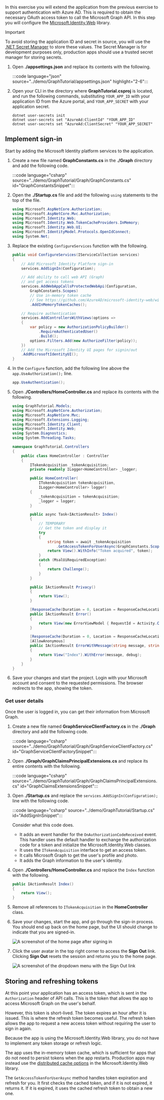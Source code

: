 <!-- markdownlint-disable MD002 MD041 -->

In this exercise you will extend the application from the previous exercise to support authentication with Azure AD. This is required to obtain the necessary OAuth access token to call the Microsoft Graph API. In this step you will configure the [Microsoft.Identity.Web](https://www.nuget.org/packages/Microsoft.Identity.Web/) library.

> [!IMPORTANT]
> To avoid storing the application ID and secret in source, you will use the [.NET Secret Manager](/aspnet/core/security/app-secrets) to store these values. The Secret Manager is for development purposes only, production apps should use a trusted secret manager for storing secrets.

1. Open **./appsettings.json** and replace its contents with the following.

    :::code language="json" source="../demo/GraphTutorial/appsettings.json" highlight="2-6":::

1. Open your CLI in the directory where **GraphTutorial.csproj** is located, and run the following commands, substituting `YOUR_APP_ID` with your application ID from the Azure portal, and `YOUR_APP_SECRET` with your application secret.

    ```Shell
    dotnet user-secrets init
    dotnet user-secrets set "AzureAd:ClientId" "YOUR_APP_ID"
    dotnet user-secrets set "AzureAd:ClientSecret" "YOUR_APP_SECRET"
    ```

## Implement sign-in

Start by adding the Microsoft Identity platform services to the application.

1. Create a new file named **GraphConstants.cs** in the **./Graph** directory and add the following code.

    :::code language="csharp" source="../demo/GraphTutorial/Graph/GraphConstants.cs" id="GraphConstantsSnippet":::

1. Open the **./Startup.cs** file and add the following `using` statements to the top of the file.

    ```csharp
    using Microsoft.AspNetCore.Authorization;
    using Microsoft.AspNetCore.Mvc.Authorization;
    using Microsoft.Identity.Web;
    using Microsoft.Identity.Web.TokenCacheProviders.InMemory;
    using Microsoft.Identity.Web.UI;
    using Microsoft.IdentityModel.Protocols.OpenIdConnect;
    using System.Net;
    ```

1. Replace the existing `ConfigureServices` function with the following.

    ```csharp
    public void ConfigureServices(IServiceCollection services)
    {
        // Add Microsoft Identity Platform sign-in
        services.AddSignIn(Configuration);

        // Add ability to call web API (Graph)
        // and get access tokens
        services.AddWebAppCallsProtectedWebApi(Configuration,
            GraphConstants.Scopes)
            // Use in-memory token cache
            // See https://github.com/AzureAD/microsoft-identity-web/wiki/token-cache-serialization
            .AddInMemoryTokenCaches();

        // Require authentication
        services.AddControllersWithViews(options =>
        {
            var policy = new AuthorizationPolicyBuilder()
                .RequireAuthenticatedUser()
                .Build();
            options.Filters.Add(new AuthorizeFilter(policy));
        })
        // Add the Microsoft Identity UI pages for signin/out
        .AddMicrosoftIdentityUI();
    }
    ```

1. In the `Configure` function, add the following line above the `app.UseAuthorization();` line.

    ```csharp
    app.UseAuthentication();
    ```

1. Open **./Controllers/HomeController.cs** and replace its contents with the following.

    ```csharp
    using GraphTutorial.Models;
    using Microsoft.AspNetCore.Authorization;
    using Microsoft.AspNetCore.Mvc;
    using Microsoft.Extensions.Logging;
    using Microsoft.Identity.Client;
    using Microsoft.Identity.Web;
    using System.Diagnostics;
    using System.Threading.Tasks;

    namespace GraphTutorial.Controllers
    {
        public class HomeController : Controller
        {
            ITokenAcquisition _tokenAcquisition;
            private readonly ILogger<HomeController> _logger;

            public HomeController(
                ITokenAcquisition tokenAcquisition,
                ILogger<HomeController> logger)
            {
                _tokenAcquisition = tokenAcquisition;
                _logger = logger;
            }

            public async Task<IActionResult> Index()
            {
                // TEMPORARY
                // Get the token and display it
                try
                {
                    string token = await _tokenAcquisition
                        .GetAccessTokenForUserAsync(GraphConstants.Scopes);
                    return View().WithInfo("Token acquired", token);
                }
                catch (MsalUiRequiredException)
                {
                    return Challenge();
                }
            }

            public IActionResult Privacy()
            {
                return View();
            }

            [ResponseCache(Duration = 0, Location = ResponseCacheLocation.None, NoStore = true)]
            public IActionResult Error()
            {
                return View(new ErrorViewModel { RequestId = Activity.Current?.Id ?? HttpContext.TraceIdentifier });
            }

            [ResponseCache(Duration = 0, Location = ResponseCacheLocation.None, NoStore = true)]
            [AllowAnonymous]
            public IActionResult ErrorWithMessage(string message, string debug)
            {
                return View("Index").WithError(message, debug);
            }
        }
    }
    ```

1. Save your changes and start the project. Login with your Microsoft account and consent to the requested permissions. The browser redirects to the app, showing the token.

### Get user details

Once the user is logged in, you can get their information from Microsoft Graph.

1. Create a new file named **GraphServiceClientFactory.cs** in the **./Graph** directory and add the following code.

    :::code language="csharp" source="../demo/GraphTutorial/Graph/GraphServiceClientFactory.cs" id="GraphServiceClientFactorySnippet":::

1. Open **./Graph/GraphClaimsPrincipalExtensions.cs** and replace its entire contents with the following.

    :::code language="csharp" source="../demo/GraphTutorial/Graph/GraphClaimsPrincipalExtensions.cs" id="GraphClaimsExtensionsSnippet":::

1. Open **./Startup.cs** and replace the `services.AddSignIn(Configuration);` line with the following code.

    :::code language="csharp" source="../demo/GraphTutorial/Startup.cs" id="AddSignInSnippet":::

    Consider what this code does.

    - It adds an event handler for the `OnAuthorizationCodeReceived` event. This handler uses the default handler to exchange the authorization code for a token and initialize the Microsoft.Identity.Web classes.
    - It uses the `ITokenAcquisition` interface to get an access token.
    - It calls Microsoft Graph to get the user's profile and photo.
    - It adds the Graph information to the user's identity.

1. Open **./Controllers/HomeController.cs** and replace the `Index` function with the following.

    ```csharp
    public IActionResult Index()
    {
        return View();
    }
    ```

1. Remove all references to `ITokenAcquisition` in the **HomeController** class.

1. Save your changes, start the app, and go through the sign-in process. You should end up back on the home page, but the UI should change to indicate that you are signed-in.

    ![A screenshot of the home page after signing in](./images/add-aad-auth-01.png)

1. Click the user avatar in the top right corner to access the **Sign Out** link. Clicking **Sign Out** resets the session and returns you to the home page.

    ![A screenshot of the dropdown menu with the Sign Out link](./images/add-aad-auth-02.png)

## Storing and refreshing tokens

At this point your application has an access token, which is sent in the `Authorization` header of API calls. This is the token that allows the app to access Microsoft Graph on the user's behalf.

However, this token is short-lived. The token expires an hour after it is issued. This is where the refresh token becomes useful. The refresh token allows the app to request a new access token without requiring the user to sign in again.

Because the app is using the Microsoft.Identity.Web library, you do not have to implement any token storage or refresh logic.

The app uses the in-memory token cache, which is sufficient for apps that do not need to persist tokens when the app restarts. Production apps may instead use the [distributed cache options](https://github.com/AzureAD/microsoft-identity-web/wiki/token-cache-serialization) in the Microsoft.Identity.Web library.

The `GetAccessTokenForUserAsync` method handles token expiration and refresh for you. It first checks the cached token, and if it is not expired, it returns it. If it is expired, it uses the cached refresh token to obtain a new one.
